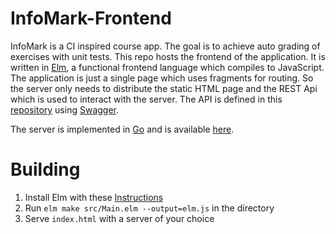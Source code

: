 # InfoMark-Frontend

InfoMark is a CI inspired course app. The goal is to achieve auto grading of exercises with unit tests.
This repo hosts the frontend of the application. It is written in [Elm](https://elm-lang.org/), a functional 
frontend language which compiles to JavaScript. The application is just a single page which uses fragments for
routing. So the server only needs to distribute the static HTML page and the REST Api which is used to 
interact with the server. The API is defined in this [repository](https://github.com/cgtuebingen/infomark-swagger)
using [Swagger](https://swagger.io/). 

The server is implemented in [Go](https://golang.org/) and is available [here](https://github.com/cgtuebingen/infomark-backend).

# Building

1. Install Elm with these [Instructions](https://guide.elm-lang.org/install.html)
2. Run `elm make src/Main.elm --output=elm.js` in the directory
3. Serve `index.html` with a server of your choice
